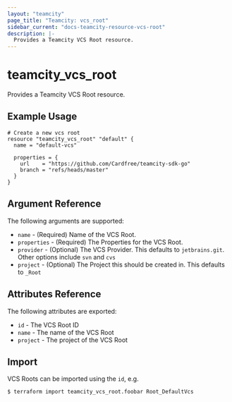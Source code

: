 ```yaml
---
layout: "teamcity"
page_title: "Teamcity: vcs_root"
sidebar_current: "docs-teamcity-resource-vcs-root"
description: |-
  Provides a Teamcity VCS Root resource. 
---
```


# teamcity\_vcs\_root

Provides a Teamcity VCS Root resource. 

## Example Usage

```hcl
# Create a new vcs root
resource "teamcity_vcs_root" "default" {
  name = "default-vcs"

  properties = {
    url    = "https://github.com/Cardfree/teamcity-sdk-go"
    branch = "refs/heads/master"
  }
}
```

## Argument Reference

The following arguments are supported:

* `name` - (Required) Name of the VCS Root.
* `properties` - (Required) The Properties for the VCS Root.
* `provider` - (Optional) The VCS Provider.
    This defaults to `jetbrains.git`. Other options include `svn` and `cvs`
* `project` - (Optional) The Project this should be created in.
    This defaults to `_Root`


## Attributes Reference

The following attributes are exported:

* `id` - The VCS Root ID
* `name` - The name of the VCS Root
* `project` - The project of the VCS Root


## Import

VCS Roots can be imported using the `id`, e.g.

```
$ terraform import teamcity_vcs_root.foobar Root_DefaultVcs
```
